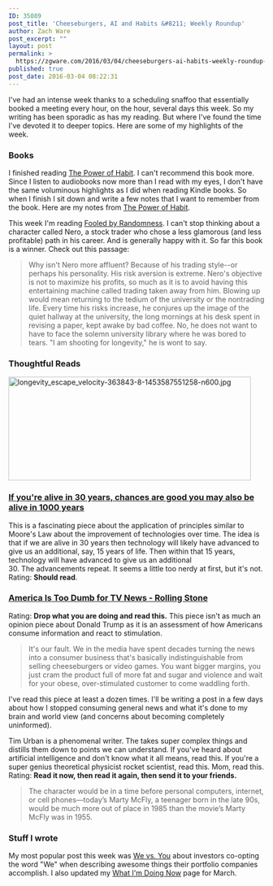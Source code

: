 ```yaml
---
ID: 35089
post_title: 'Cheeseburgers, AI and Habits &#8211; Weekly Roundup'
author: Zach Ware
post_excerpt: ""
layout: post
permalink: >
  https://zgware.com/2016/03/04/cheeseburgers-ai-habits-weekly-roundup-mar-4-2016/
published: true
post_date: 2016-03-04 08:22:31
---
```

I've had an intense week thanks to a scheduling snaffoo that essentially booked a meeting every hour, on the hour, several days this week. So my writing has been sporadic as has my reading. But where I've found the time I've devoted it to deeper topics. Here are some of my highlights of the week.
<h3>Books</h3>
I finished reading <a href="http://www.amazon.com/The-Power-Habit-What-Business-ebook/dp/B0055PGUYU">The Power of Habit</a>. I can't recommend this book more. Since I listen to audiobooks now more than I read with my eyes, I don't have the same voluminous highlights as I did when reading Kindle books. So when I finish I sit down and write a few notes that I want to remember from the book. Here are my notes from <a href="https://www.evernote.com/l/AAL4YoqdUo9JDpcghDyGh1Js8_5RsIYJPLM">The Power of Habit</a>.

This week I'm reading <a href="http://www.amazon.com/Fooled-Randomness-Hidden-Markets-Incerto-ebook/dp/B001FA0W5W/ref=sr_1_1?s=digital-text&amp;ie=UTF8&amp;qid=1457108850&amp;sr=1-1&amp;keywords=fooled+by+randomness">Fooled by Randomness</a>. I can't stop thinking about a character called Nero, a stock trader who chose a less glamorous (and less profitable) path in his career. And is generally happy with it. So far this book is a winner. Check out this passage:
<blockquote>Why isn't Nero more affluent? Because of his trading style--or perhaps his personality. His risk aversion is extreme. Nero's objective is not to maximize his profits, so much as it is to avoid having this entertaining machine called trading taken away from him. Blowing up would mean returning to the tedium of the university or the nontrading life. Every time his risks increase, he conjures up the image of the quiet hallway at the university, the long mornings at his desk spent in revising a paper, kept awake by bad coffee. No, he does not want to have to face the solemn university library where he was bored to tears. "I am shooting for longevity," he is wont to say.</blockquote>
<h3></h3>
<!--more-->
<h3>Thoughtful Reads</h3>
<a href="http://haakonsk.blogg.no/1456259429_if_youre_alive_in_30_.html"><img class="alignnone wp-image-35090" src="https://zgware.com/wp-content/uploads/2016/03/longevity_escape_velocity-363843-8-1453587551258-n600.jpg" alt="longevity_escape_velocity-363843-8-1453587551258-n600.jpg" width="477" height="204" /></a>
<h3><a href="http://haakonsk.blogg.no/1456259429_if_youre_alive_in_30_.html">If you're alive in 30 years, chances are good you may also be alive in 1000 years</a></h3>
This is a fascinating piece about the application of principles similar to Moore's Law about the improvement of technologies over time. The idea is that if we are alive in 30 years then technology will likely have advanced to give us an additional, say, 15 years of life. Then within that 15 years, technology will have advanced to give us an additional 30. The advancements repeat. It seems a little too nerdy at first, but it's not. Rating: <strong>Should read</strong>.
<h3 class="article-title"><a href="http://www.rollingstone.com/politics/news/america-is-too-dumb-for-tv-news-20151125?page=2">America Is Too Dumb for TV News - Rolling Stone</a></h3>
Rating: <strong>Drop what you are doing and read this.</strong> This piece isn't as much an opinion piece about Donald Trump as it is an assessment of how Americans consume information and react to stimulation.
<blockquote>It's our fault. We in the media have spent decades turning the news into a consumer business that's basically indistinguishable from selling cheeseburgers or video games. You want bigger margins, you just cram the product full of more fat and sugar and violence and wait for your obese, over-stimulated customer to come waddling forth.</blockquote>
I've read this piece at least a dozen times. I'll be writing a post in a few days about how I stopped consuming general news and what it's done to my brain and world view (and concerns about becoming completely uninformed).

Tim Urban is a phenomenal writer. The takes super complex things and distills them down to points we can understand. If you've heard about artificial intelligence and don't know what it all means, read this. If you're a super genius theoretical physicist rocket scientist, read this. Mom, read this. Rating: <strong>Read it now, then read it again, then send it to your friends.</strong>
<blockquote>The character would be in a time before personal computers, internet, or cell phones—today’s Marty McFly, a teenager born in the late 90s, would be much more out of place in 1985 than the movie’s Marty McFly was in 1955.</blockquote>
<h3>Stuff I wrote</h3>
My most popular post this week was <a href="http://zgware.com/we-vs-you/">We vs. You</a> about investors co-opting the word "We" when describing awesome things their portfolio companies accomplish. I also updated my <a href="http://zgware.com/now">What I'm Doing Now</a> page for March.

&nbsp;